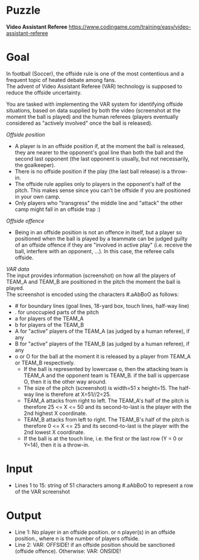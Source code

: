 # Puzzle
**Video Assistant Referee** https://www.codingame.com/training/easy/video-assistant-referee

# Goal
In football (Soccer), the offside rule is one of the most contentious and a frequent topic of heated debate among fans.   
The advent of Video Assistant Referee (VAR) technology is supposed to reduce the offside uncertainty.  

You are tasked with implementing the VAR system for identifying offside situations, based on data supplied by both the video (screenshot at the moment the ball is played) 
and the human referees (players eventually considered as "actively involved" once the ball is released).

*Offside position*  
- A player is in an offside position if, at the moment the ball is released, they are nearer to the opponent's goal line than both the ball 
and the second last opponent (the last opponent is usually, but not necessarily, the goalkeeper).
- There is no offside position if the play (the last ball release) is a throw-in.
- The offside rule applies only to players in the opponent's half of the pitch. This makes sense since you can't be offside if you are positioned in your own camp. 
- Only players who "transgress" the middle line and "attack" the other camp might fall in an offside trap :)

*Offside offence*  
* Being in an offside position is not an offence in itself, but a player so positioned when the ball is played by a teammate can be judged guilty of an offside 
offence if they are "involved in active play" (i.e. receive the ball, interfere with an opponent, ...). In this case, the referee calls offside.


*VAR data*  
The input provides information (screenshot) on how all the players of TEAM_A and TEAM_B are positioned in the pitch the moment the ball is played.  
The screenshot is encoded using the characters #.aAbBoO as follows:
* \# for boundary lines (goal lines, 18-yard box, touch lines, half-way line)
* \. for unoccupied parts of the pitch
* a for players of the TEAM_A
* b for players of the TEAM_B
* A for "active" players of the TEAM_A (as judged by a human referee), if any
* B for "active" players of the TEAM_B (as judged by a human referee), if any
* o or O for the ball at the moment it is released by a player from TEAM_A or TEAM_B respectively.
  - If the ball is represented by lowercase o, then the attacking team is TEAM_A and the opponent team is TEAM_B. if the ball is uppercase O, then it is the other way around.
  - The size of the pitch (screenshot) is width=51 x height=15. The half-way line is therefore at X=51//2=25.
  - TEAM_A attacks from right to left. The TEAM_A's half of the pitch is therefore 25 <= X <= 50 and its second-to-last is the player with the 2nd highest X coordinate.
  - TEAM_B attacks from left to right. The TEAM_B's half of the pitch is therefore 0 <= X <= 25 and its second-to-last is the player with the 2nd lowest X coordinate.
  - If the ball is at the touch line, i.e. the first or the last row (Y = 0 or Y=14), then it is a throw-in.

# Input
* Lines 1 to 15: string of 51 characters among #.aAbBoO to represent a row of the VAR screenshot

# Output
* Line 1: No player in an offside position. or n player(s) in an offside position., where n is the number of players offside.
* Line 2: VAR: OFFSIDE! if an offside position should be sanctioned (offside offence). Otherwise: VAR: ONSIDE!
